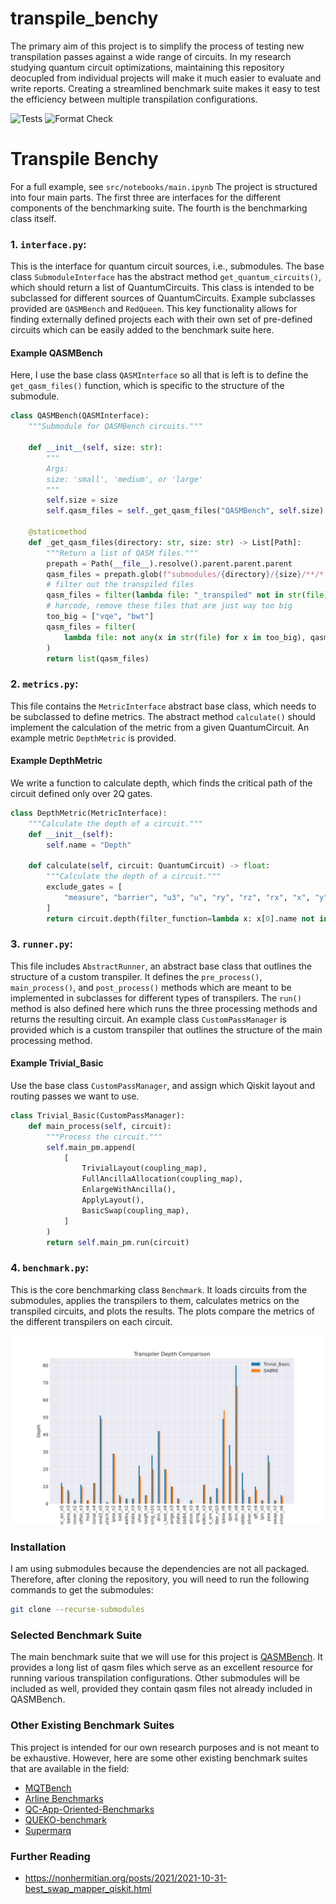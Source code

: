 # transpile_benchy

The primary aim of this project is to simplify the process of testing new transpilation passes against a wide range of circuits. In my research studying quantum circuit optimizations, maintaining this repository deocupled from individual projects will make it much easier to evaluate and write reports. Creating a streamlined benchmark suite makes it easy to test the efficiency between multiple transpilation configurations.

![Tests](https://github.com/evmckinney9/transpile_benchy/actions/workflows/tests.yml/badge.svg?branch=main)
![Format Check](https://github.com/evmckinney9/transpile_benchy/actions/workflows/format-check.yml/badge.svg?branch=main)

# Transpile Benchy

For a full example, see `src/notebooks/main.ipynb` The project is structured into four main parts. The first three are interfaces for the different components of the benchmarking suite. The fourth is the benchmarking class itself.

### 1. `interface.py`:

This is the interface for quantum circuit sources, i.e., submodules. The base class `SubmoduleInterface` has the abstract method `get_quantum_circuits()`, which should return a list of QuantumCircuits. This class is intended to be subclassed for different sources of QuantumCircuits. Example subclasses provided are `QASMBench` and `RedQueen`. This key functionality allows for finding externally defined projects each with their own set of pre-defined circuits which can be easily added to the benchmark suite here.

#### Example QASMBench

Here, I use the base class `QASMInterface` so all that is left is to define the `get_qasm_files()` function, which is specific to the structure of the submodule.

```python
class QASMBench(QASMInterface):
    """Submodule for QASMBench circuits."""

    def __init__(self, size: str):
        """
        Args:
        size: 'small', 'medium', or 'large'
        """
        self.size = size
        self.qasm_files = self._get_qasm_files("QASMBench", self.size)

    @staticmethod
    def _get_qasm_files(directory: str, size: str) -> List[Path]:
        """Return a list of QASM files."""
        prepath = Path(__file__).resolve().parent.parent.parent
        qasm_files = prepath.glob(f"submodules/{directory}/{size}/**/*.qasm")
        # filter out the transpiled files
        qasm_files = filter(lambda file: "_transpiled" not in str(file), qasm_files)
        # harcode, remove these files that are just way too big
        too_big = ["vqe", "bwt"]
        qasm_files = filter(
            lambda file: not any(x in str(file) for x in too_big), qasm_files
        )
        return list(qasm_files)
```

### 2. `metrics.py`:

This file contains the `MetricInterface` abstract base class, which needs to be subclassed to define metrics. The abstract method `calculate()` should implement the calculation of the metric from a given QuantumCircuit. An example metric `DepthMetric` is provided.

#### Example DepthMetric

We write a function to calculate depth, which finds the critical path of the circuit defined only over 2Q gates.

```python
class DepthMetric(MetricInterface):
    """Calculate the depth of a circuit."""
    def __init__(self):
        self.name = "Depth"

    def calculate(self, circuit: QuantumCircuit) -> float:
        """Calculate the depth of a circuit."""
        exclude_gates = [
            "measure", "barrier", "u3", "u", "ry", "rz", "rx", "x", "y", "z", "h", "s", "t",
        ]
        return circuit.depth(filter_function=lambda x: x[0].name not in exclude_gates)

```

### 3. `runner.py`:

This file includes `AbstractRunner`, an abstract base class that outlines the structure of a custom transpiler. It defines the `pre_process()`, `main_process()`, and `post_process()` methods which are meant to be implemented in subclasses for different types of transpilers. The `run()` method is also defined here which runs the three processing methods and returns the resulting circuit. An example class `CustomPassManager` is provided which is a custom transpiler that outlines the structure of the main processing method.

#### Example Trivial_Basic

Use the base class `CustomPassManager`, and assign which Qiskit layout and routing passes we want to use.

```python
class Trivial_Basic(CustomPassManager):
    def main_process(self, circuit):
        """Process the circuit."""
        self.main_pm.append(
            [
                TrivialLayout(coupling_map),
                FullAncillaAllocation(coupling_map),
                EnlargeWithAncilla(),
                ApplyLayout(),
                BasicSwap(coupling_map),
            ]
        )
        return self.main_pm.run(circuit)
```

### 4. `benchmark.py`:

This is the core benchmarking class `Benchmark`. It loads circuits from the submodules, applies the transpilers to them, calculates metrics on the transpiled circuits, and plots the results. The plots compare the metrics of the different transpilers on each circuit.

![initial_plot](images/transpile_benchy_Depth.svg)

### Installation

I am using submodules because the dependencies are not all packaged. Therefore, after cloning the repository, you will need to run the following commands to get the submodules:

```bash
git clone --recurse-submodules
```

### Selected Benchmark Suite

The main benchmark suite that we will use for this project is [QASMBench](https://github.com/pnnl/QASMBench). It provides a long list of qasm files which serve as an excellent resource for running various transpilation configurations. Other submodules will be included as well, provided they contain qasm files not already included in QASMBench.

### Other Existing Benchmark Suites

This project is intended for our own research purposes and is not meant to be exhaustive. However, here are some other existing benchmark suites that are available in the field:

- [MQTBench](https://github.com/cda-tum/MQTBench)
- [Arline Benchmarks](https://github.com/ArlineQ/arline_benchmarks)
- [QC-App-Oriented-Benchmarks](https://github.com/SRI-International/QC-App-Oriented-Benchmarks)
- [QUEKO-benchmark](https://github.com/tbcdebug/QUEKO-benchmark)
- [Supermarq](https://github.com/SupertechLabs/client-superstaq)

### Further Reading

- https://nonhermitian.org/posts/2021/2021-10-31-best_swap_mapper_qiskit.html
